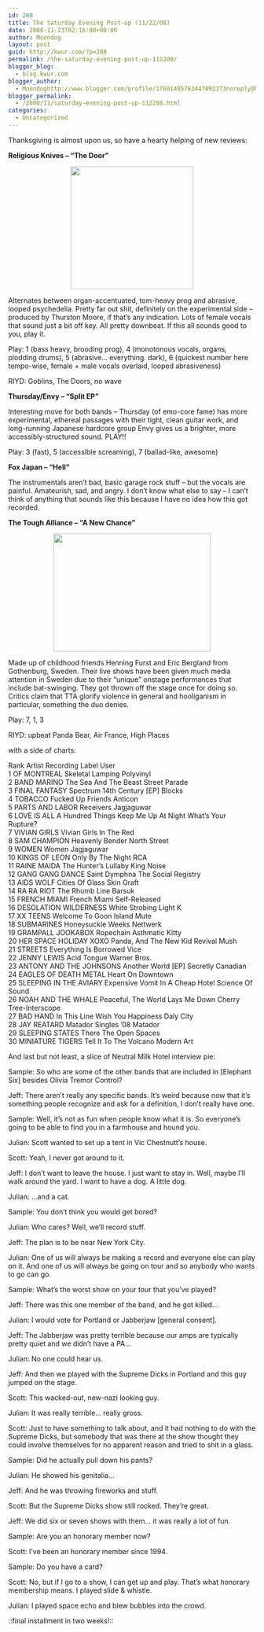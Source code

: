 ```yaml
---
id: 288
title: The Saturday Evening Post-up (11/22/08)
date: 2008-11-23T02:16:00+00:00
author: Moondog
layout: post
guid: http://kwur.com/?p=288
permalink: /the-saturday-evening-post-up-112208/
blogger_blog:
  - blog.kwur.com
blogger_author:
  - Moondoghttp://www.blogger.com/profile/17691405763447092373noreply@blogger.com
blogger_permalink:
  - /2008/11/saturday-evening-post-up-112208.html
categories:
  - Uncategorized
---
```

<div class="pf-content">
  <p>
    Thanksgiving is almost upon us, so have a hearty helping of new reviews:
  </p>
  
  <p>
    <span style="font-weight:bold;">Religious Knives &#8211; &#8220;The Door&#8221;</span>
  </p>
  
  <p>
    <a onblur="try {parent.deselectBloggerImageGracefully();} catch(e) {}" href="http://www.kwur.com/blog/uploaded_images/knives_cover_250-784165.jpg"><img style="display:block; margin:0px auto 10px; text-align:center;cursor:pointer; cursor:hand;width: 250px; height: 250px;" src="http://www.kwur.com/blog/uploaded_images/knives_cover_250-784156.jpg" border="0" alt="" /></a>
  </p>
  
  <p>
    Alternates between organ-accentuated, tom-heavy prog and abrasive, looped psychedelia. Pretty far out shit, definitely on the experimental side &#8211; produced by Thurston Moore, if that&#8217;s any indication. Lots of female vocals that sound just a bit off key. All pretty downbeat. If this all sounds good to you, play it.
  </p>
  
  <p>
    Play: 1 (bass heavy, brooding prog), 4 (monotonous vocals, organs, plodding drums), 5 (abrasive&#8230; everything. dark), 6 (quickest number here tempo-wise, female + male vocals overlaid, looped abrasiveness)
  </p>
  
  <p>
    RIYD: Goblins, The Doors, no wave
  </p>
  
  <p>
    <span style="font-weight:bold;">Thursday/Envy &#8211; &#8220;Split EP&#8221;</span>
  </p>
  
  <p>
    Interesting move for both bands &#8211; Thursday (of emo-core fame) has more experimental, ethereal passages with their tight, clean guitar work, and long-running Japanese hardcore group Envy gives us a brighter, more accessibly-structured sound. PLAY!!
  </p>
  
  <p>
    Play: 3 (fast), 5 (accessible screaming), 7 (ballad-like, awesome)
  </p>
  
  <p>
    <span style="font-weight:bold;">Fox Japan &#8211; &#8220;Hell&#8221;</span>
  </p>
  
  <p>
    The instrumentals aren&#8217;t bad, basic garage rock stuff &#8211; but the vocals are painful. Amateurish, sad, and angry. I don&#8217;t know what else to say &#8211; I can&#8217;t think of anything that sounds like this because I have no idea how this got recorded.
  </p>
  
  <p>
    <span style="font-weight:bold;">The Tough Alliance &#8211; &#8220;A New Chance&#8221;</span>
  </p>
  
  <p>
    <a onblur="try {parent.deselectBloggerImageGracefully();} catch(e) {}" href="http://www.kwur.com/blog/uploaded_images/thetoughalliance-706533.jpg"><img style="display:block; margin:0px auto 10px; text-align:center;cursor:pointer; cursor:hand;width: 320px; height: 240px;" src="http://www.kwur.com/blog/uploaded_images/thetoughalliance-706522.jpg" border="0" alt="" /></a>
  </p>
  
  <p>
    Made up of childhood friends Henning Furst and Eric Bergland from Gothenburg, Sweden. Their live shows have been given much media attention in Sweden due to their &#8220;unique&#8221; onstage performances that include bat-swinging. They got thrown off the stage once for doing so. Critics claim that TTA glorify violence in general and hooliganism in particular, something the duo denies.
  </p>
  
  <p>
    Play: 7, 1, 3
  </p>
  
  <p>
    RIYD: upbeat Panda Bear, Air France, High Places
  </p>
  
  <p>
    with a side of charts:
  </p>
  
  <p>
    Rank Artist Recording Label User <br />1 OF MONTREAL Skeletal Lamping Polyvinyl <br />2 BAND MARINO The Sea And The Beast Street Parade <br />3 FINAL FANTASY Spectrum 14th Century [EP] Blocks <br />4 TOBACCO Fucked Up Friends Anticon <br />5 PARTS AND LABOR Receivers Jagjaguwar <br />6 LOVE IS ALL A Hundred Things Keep Me Up At Night What&#8217;s Your Rupture? <br />7 VIVIAN GIRLS Vivian Girls In The Red <br />8 SAM CHAMPION Heavenly Bender North Street <br />9 WOMEN Women Jagjaguwar <br />10 KINGS OF LEON Only By The Night RCA <br />11 RAINE MAIDA The Hunter&#8217;s Lullaby King Noise <br />12 GANG GANG DANCE Saint Dymphna The Social Registry <br />13 AIDS WOLF Cities Of Glass Skin Graft <br />14 RA RA RIOT The Rhumb Line Barsuk <br />15 FRENCH MIAMI French Miami Self-Released <br />16 DESOLATION WILDERNESS White Strobing Light K <br />17 XX TEENS Welcome To Goon Island Mute <br />18 SUBMARINES Honeysuckle Weeks Nettwerk <br />19 GRAMPALL JOOKABOX Ropechain Asthmatic Kitty <br />20 HER SPACE HOLIDAY XOXO Panda, And The New Kid Revival Mush <br />21 STREETS Everything Is Borrowed Vice <br />22 JENNY LEWIS Acid Tongue Warner Bros. <br />23 ANTONY AND THE JOHNSONS Another World [EP] Secretly Canadian <br />24 EAGLES OF DEATH METAL Heart On Downtown <br />25 SLEEPING IN THE AVIARY Expensive Vomit In A Cheap Hotel Science Of Sound <br />26 NOAH AND THE WHALE Peaceful, The World Lays Me Down Cherry Tree-Interscope <br />27 BAD HAND In This Line Wish You Happiness Daly City <br />28 JAY REATARD Matador Singles &#8217;08 Matador <br />29 SLEEPING STATES There The Open Spaces <br />30 MINIATURE TIGERS Tell It To The Volcano Modern Art
  </p>
  
  <p>
    And last but not least, a slice of Neutral Milk Hotel interview pie:
  </p>
  
  <p>
    Sample: So who are some of the other bands that are included in [Elephant Six] besides Olivia Tremor Control?
  </p>
  
  <p>
    Jeff: There aren&#8217;t really any specific bands. It&#8217;s weird because now that it&#8217;s something people recognize and ask for a definition, I don&#8217;t really have one.
  </p>
  
  <p>
    Sample: Well, it&#8217;s not as fun when people know what it is. So everyone&#8217;s going to be able to find you in a farmhouse and hound you.
  </p>
  
  <p>
    Julian: Scott wanted to set up a tent in Vic Chestnutt&#8217;s house.
  </p>
  
  <p>
    Scott: Yeah, I never got around to it.
  </p>
  
  <p>
    Jeff: I don&#8217;t want to leave the house. I just want to stay in. Well, maybe I&#8217;ll walk around the yard. I want to have a dog. A little dog.
  </p>
  
  <p>
    Julian: &#8230;and a cat.
  </p>
  
  <p>
    Sample: You don&#8217;t think you would get bored?
  </p>
  
  <p>
    Julian: Who cares? Well, we&#8217;ll record stuff.
  </p>
  
  <p>
    Jeff: The plan is to be near New York City.
  </p>
  
  <p>
    Julian: One of us will always be making a record and everyone else can play on it. And one of us will always be going on tour and so anybody who wants to go can go.
  </p>
  
  <p>
    Sample: What&#8217;s the worst show on your tour that you&#8217;ve played?
  </p>
  
  <p>
    Jeff: There was this one member of the band, and he got killed&#8230;
  </p>
  
  <p>
    Julian: I would vote for Portland or Jabberjaw [general consent].
  </p>
  
  <p>
    Jeff: The Jabberjaw was pretty terrible because our amps are typically pretty quiet and we didn&#8217;t have a PA&#8230;
  </p>
  
  <p>
    Julian: No one could hear us.
  </p>
  
  <p>
    Jeff: And then we played with the Supreme Dicks in Portland and this guy jumped on the stage.
  </p>
  
  <p>
    Scott: This wacked-out, new-nazi looking guy.
  </p>
  
  <p>
    Julian: It was really terrible&#8230; really gross.
  </p>
  
  <p>
    Scott: Just to have something to talk about, and it had nothing to do with the Supreme Dicks, but somebody that was there at the show thought they could involve themselves for no apparent reason and tried to shit in a glass.
  </p>
  
  <p>
    Sample: Did he actually pull down his pants?
  </p>
  
  <p>
    Julian: He showed his genitalia&#8230;
  </p>
  
  <p>
    Jeff: And he was throwing fireworks and stuff.
  </p>
  
  <p>
    Scott: But the Supreme Dicks show still rocked. They&#8217;re great.
  </p>
  
  <p>
    Jeff: We did six or seven shows with them&#8230; it was really a lot of fun.
  </p>
  
  <p>
    Sample: Are you an honorary member now?
  </p>
  
  <p>
    Scott: I&#8217;ve been an honorary member since 1994.
  </p>
  
  <p>
    Sample: Do you have a card?
  </p>
  
  <p>
    Scott: No, but if I go to a show, I can get up and play. That&#8217;s what honorary membership means. I played slide & whistle.
  </p>
  
  <p>
    Julian: I played space echo and blew bubbles into the crowd.
  </p>
  
  <p>
    ::final installment in two weeks!::
  </p>
</div>